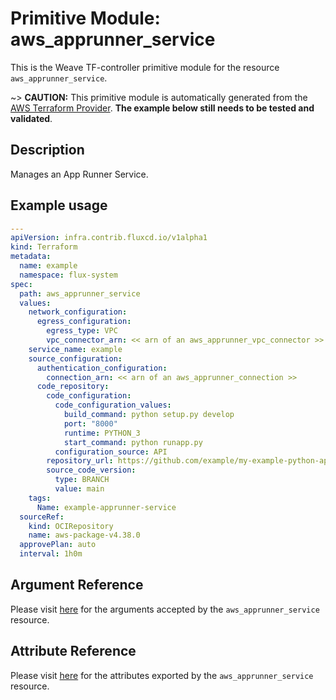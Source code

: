 
# Primitive Module: aws_apprunner_service

This is the Weave TF-controller primitive module for the resource `aws_apprunner_service`.

~> **CAUTION:** This primitive module is automatically generated from the [AWS Terraform Provider](https://registry.terraform.io/providers/hashicorp/aws/latest/docs/resources/apprunner_service). **The example below still needs to be tested and validated**.

## Description

Manages an App Runner Service.

## Example usage

```yaml
---
apiVersion: infra.contrib.fluxcd.io/v1alpha1
kind: Terraform
metadata:
  name: example
  namespace: flux-system
spec:
  path: aws_apprunner_service
  values:
    network_configuration:
      egress_configuration:
        egress_type: VPC
        vpc_connector_arn: << arn of an aws_apprunner_vpc_connector >>
    service_name: example
    source_configuration:
      authentication_configuration:
        connection_arn: << arn of an aws_apprunner_connection >>
      code_repository:
        code_configuration:
          code_configuration_values:
            build_command: python setup.py develop
            port: "8000"
            runtime: PYTHON_3
            start_command: python runapp.py
          configuration_source: API
        repository_url: https://github.com/example/my-example-python-app
        source_code_version:
          type: BRANCH
          value: main
    tags:
      Name: example-apprunner-service
  sourceRef:
    kind: OCIRepository
    name: aws-package-v4.38.0
  approvePlan: auto
  interval: 1h0m
```

## Argument Reference

Please visit [here](https://registry.terraform.io/providers/hashicorp/aws/latest/docs/resources/apprunner_service#argument-reference) for the arguments accepted by the `aws_apprunner_service` resource.

## Attribute Reference

Please visit [here](https://registry.terraform.io/providers/hashicorp/aws/latest/docs/resources/apprunner_service#attributes-reference) for the attributes exported by the `aws_apprunner_service` resource.
